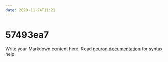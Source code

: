 ```yaml
---
date: 2020-11-24T11:21
---
```


# 57493ea7

Write your Markdown content here. Read [neuron documentation](https://neuron.zettel.page/2011404.html) for syntax help.

